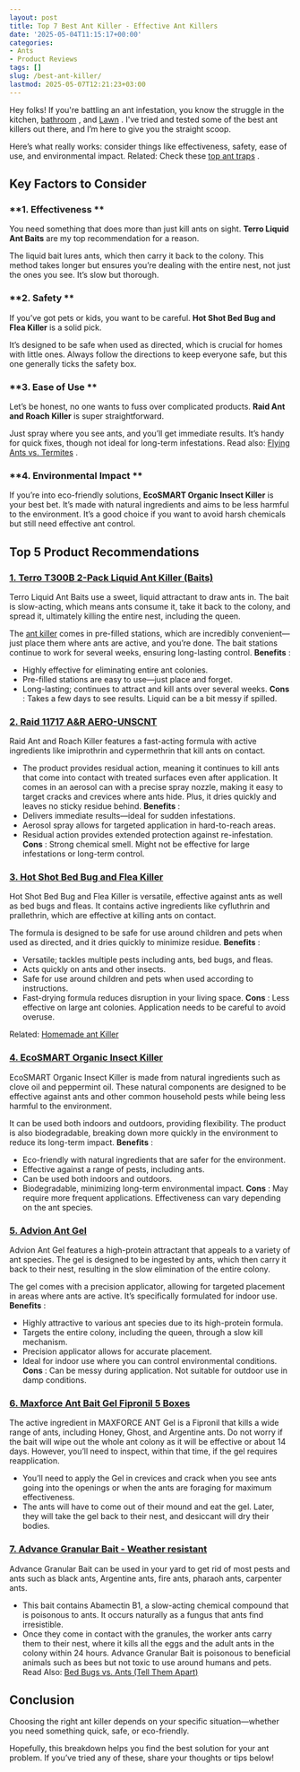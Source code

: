 ```yaml
---
layout: post
title: Top 7 Best Ant Killer - Effective Ant Killers
date: '2025-05-04T11:15:17+00:00'
categories:
- Ants
- Product Reviews
tags: []
slug: /best-ant-killer/
lastmod: 2025-05-07T12:21:23+03:00
---
```


Hey folks! If you're battling an ant infestation, you know the struggle in the
kitchen,
[bathroom](https://pestpolicy.com/how-to-get-rid-of-ants-in-the-bathroom/)
, and
[Lawn](https://pestpolicy.com/best-fire-ant-killer-for-lawns/)
.
I've tried and tested some of the best ant killers out there, and I’m here to give you the straight scoop.

Here’s what really works: consider things like effectiveness, safety, ease of use, and environmental impact. Related:
Check these
[top ant traps](https://pestpolicy.com/best-ant-traps/)
.
## Key Factors to Consider
### **1. Effectiveness **
You need something that does more than just kill ants on sight.
**Terro Liquid Ant Baits**
are my top recommendation for a reason.

The liquid bait lures ants, which then carry it back to the colony. This method takes longer but ensures you’re dealing with the entire nest, not just the ones you see. It’s slow but thorough.
### **2. Safety **
If you’ve got pets or kids, you want to be careful.
**Hot Shot Bed Bug and Flea Killer**
is a solid pick.

It’s designed to be safe when used as directed, which is crucial for homes with little ones. Always follow the directions to keep everyone safe, but this one generally ticks the safety box.
### **3. Ease of Use **
Let’s be honest, no one wants to fuss over complicated products.
**Raid Ant and Roach Killer**
is super straightforward.

Just spray where you see ants, and you’ll get immediate results. It’s handy for quick fixes, though not ideal for long-term infestations.
Read also:
[Flying Ants vs. Termites](https://pestpolicy.com/flying-ants-vs-termites/)
.
### **4. Environmental Impact **
If you’re into eco-friendly solutions,
**EcoSMART Organic Insect Killer**
is your best bet. It’s made with natural ingredients and aims to be less harmful to the environment. It’s a good choice if you want to avoid harsh chemicals but still need effective ant control.
## Top 5 Product Recommendations
### [1. Terro T300B 2-Pack Liquid Ant Killer (Baits)](https://www.amazon.com/dp/B00E4GACB8/?tag=p-policy-20)
Terro Liquid Ant Baits use a sweet, liquid attractant to draw ants in. The bait is slow-acting, which means ants consume it, take it back to the colony, and spread it, ultimately killing the entire nest, including the queen.

The
[ant killer](https://pestpolicy.com/raid-ant-roach-killer-insecticide-spray-review/)
comes in pre-filled stations, which are incredibly convenient—just place them where ants are active, and you’re done. The bait stations continue to work for several weeks, ensuring long-lasting control.
**Benefits**
:
- Highly effective for eliminating entire ant colonies.
- Pre-filled stations are easy to use—just place and forget.
- Long-lasting; continues to attract and kill ants over several weeks.
**Cons**
: Takes a few days to see results. Liquid can be a bit messy if spilled.
### [2. Raid 11717 A&R AERO-UNSCNT](https://www.amazon.com/dp/B000BOCDXW/?tag=p-policy-20)
Raid Ant and Roach Killer features a fast-acting formula with active ingredients like imiprothrin and cypermethrin that kill ants on contact.
- The product provides residual action, meaning it continues to kill ants that come into contact with treated surfaces even after application.
It comes in an aerosol can with a precise spray nozzle, making it easy to target cracks and crevices where ants hide. Plus, it dries quickly and leaves no sticky residue behind.
**Benefits**
:
- Delivers immediate results—ideal for sudden infestations.
- Aerosol spray allows for targeted application in hard-to-reach areas.
- Residual action provides extended protection against re-infestation.
**Cons**
: Strong chemical smell. Might not be effective for large infestations or long-term control.
### [**3. Hot Shot Bed Bug and Flea Killer**](https://www.amazon.com/dp/B00EUEEV7U/?tag=p-policy-20)
Hot Shot Bed Bug and Flea Killer is versatile, effective against ants as well as bed bugs and fleas. It contains active ingredients like cyfluthrin and prallethrin, which are effective at killing ants on contact.

The formula is designed to be safe for use around children and pets when used as directed, and it dries quickly to minimize residue.
**Benefits**
:
- Versatile; tackles multiple pests including ants, bed bugs, and fleas.
- Acts quickly on ants and other insects.
- Safe for use around children and pets when used according to instructions.
- Fast-drying formula reduces disruption in your living space.
**Cons**
: Less effective on large ant colonies. Application needs to be careful to avoid overuse.

Related:
[Homemade ant Killer](https://pestpolicy.com/homemade-ant-killer/)
### [**4. EcoSMART Organic Insect Killer**](https://www.amazon.com/dp/B003BUQVEK/?tag=p-policy-20)
EcoSMART Organic Insect Killer is made from natural ingredients such as clove oil and peppermint oil. These natural components are designed to be effective against ants and other common household pests while being less harmful to the environment.

It can be used both indoors and outdoors, providing flexibility. The product is also biodegradable, breaking down more quickly in the environment to reduce its long-term impact.
**Benefits**
:
- Eco-friendly with natural ingredients that are safer for the environment.
- Effective against a range of pests, including ants.
- Can be used both indoors and outdoors.
- Biodegradable, minimizing long-term environmental impact.
**Cons**
: May require more frequent applications. Effectiveness can vary depending on the ant species.
### [**5. Advion Ant Gel**](https://www.amazon.com/dp/B00TXFE4RI/?tag=p-policy-20)
Advion Ant Gel features a high-protein attractant that appeals to a variety of ant species. The gel is designed to be ingested by ants, which then carry it back to their nest, resulting in the slow elimination of the entire colony.

The gel comes with a precision applicator, allowing for targeted placement in areas where ants are active. It’s specifically formulated for indoor use.
**Benefits**
:
- Highly attractive to various ant species due to its high-protein formula.
- Targets the entire colony, including the queen, through a slow kill mechanism.
- Precision applicator allows for accurate placement.
- Ideal for indoor use where you can control environmental conditions.
**Cons**
: Can be messy during application. Not suitable for outdoor use in damp conditions.
### [6. Maxforce Ant Bait Gel Fipronil 5 Boxes](https://www.amazon.com/dp/B004A2UEOG/?tag=p-policy-20)
The active ingredient in MAXFORCE ANT Gel is a Fipronil that kills a wide range of ants, including Honey, Ghost, and Argentine ants.
Do not worry if the bait will wipe out the whole ant colony as it will be effective or about 14 days. However, you’ll need to inspect, within that time, if the gel requires reapplication.
- You’ll need to apply the Gel in crevices and crack when you see ants going into the openings or when the ants are foraging for maximum effectiveness.
- The ants will have to come out of their mound and eat the gel. Later, they will take the gel back to their nest, and desiccant will dry their bodies.
### [**7. Advance Granular Bait - Weather resistant**](https://www.amazon.com/dp/B003EAP02G/?tag=p-policy-20)
Advance Granular Bait can be used in your yard to get rid of most pests and ants such as black ants, Argentine ants, fire ants, pharaoh ants, carpenter ants.
- This bait contains Abamectin B1, a slow-acting chemical compound that is poisonous to ants. It occurs naturally as a fungus that ants find irresistible.
- Once they come in contact with the granules, the worker ants carry them to their nest, where it kills all the eggs and the adult ants in the colony within 24 hours.
Advance Granular Bait is poisonous to beneficial animals such as bees but not toxic to use around humans and pets.
Read Also:
[Bed Bugs vs. Ants (Tell Them Apart)](https://pestpolicy.com/bed-bugs-vs-ants/)
## Conclusion
Choosing the right ant killer depends on your specific situation—whether you need something quick, safe, or eco-friendly.

Hopefully, this breakdown helps you find the best solution for your ant problem. If you’ve tried any of these, share your thoughts or tips below!
